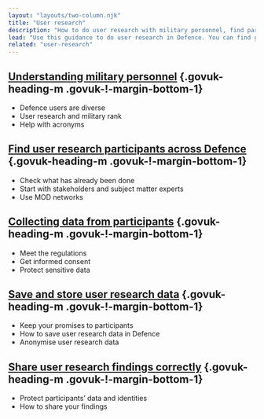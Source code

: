 ```yaml
---
layout: "layouts/two-column.njk"
title: "User research"
description: "How to do user research with military personnel, find participants across Defence and manage data correctly."
lead: "Use this guidance to do user research in Defence. You can find general guidance on GOV.UK."
related: "user-research"
---
```


## [Understanding military personnel](/user-research/understanding-military-personnel/) {.govuk-heading-m .govuk-!-margin-bottom-1}

- Defence users are diverse
- User research and military rank
- Help with acronyms

## [Find user research participants across Defence](/user-research/find-user-research-participants-across-defence/) {.govuk-heading-m .govuk-!-margin-bottom-1}

- Check what has already been done
- Start with stakeholders and subject matter experts
- Use MOD networks

## [Collecting data from participants](/user-research/collecting-data-from-participants/) {.govuk-heading-m .govuk-!-margin-bottom-1}

- Meet the regulations
- Get informed consent
- Protect sensitive data

## [Save and store user research data](/user-research/save-and-store-user-research-data/) {.govuk-heading-m .govuk-!-margin-bottom-1}

- Keep your promises to participants
- How to save user research data in Defence
- Anonymise user research data

## [Share user research findings correctly](/user-research/share-user-research-findings-correctly/) {.govuk-heading-m .govuk-!-margin-bottom-1}

- Protect participants’ data and identities
- How to share your findings
